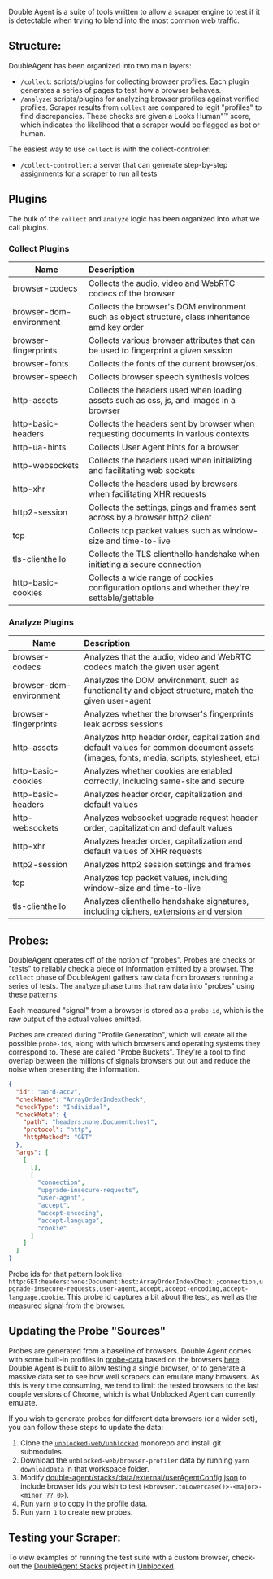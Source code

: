 Double Agent is a suite of tools written to allow a scraper engine to test if it is detectable when trying to blend into the most common web traffic.

## Structure:

DoubleAgent has been organized into two main layers:

- `/collect`: scripts/plugins for collecting browser profiles. Each plugin generates a series of pages to test how a browser behaves.
- `/analyze`: scripts/plugins for analyzing browser profiles against verified profiles. Scraper results from `collect` are compared to legit "profiles" to find discrepancies. These checks are given a Looks Human"&trade; score, which indicates the likelihood that a scraper would be flagged as bot or human.

The easiest way to use `collect` is with the collect-controller:

- `/collect-controller`: a server that can generate step-by-step assignments for a scraper to run all tests

## Plugins

The bulk of the `collect` and `analyze` logic has been organized into what we call plugins.

### Collect Plugins

| Name                    | Description                                                                                      |
| ----------------------- | :----------------------------------------------------------------------------------------------- |
| browser-codecs          | Collects the audio, video and WebRTC codecs of the browser                                       |
| browser-dom-environment | Collects the browser's DOM environment such as object structure, class inheritance amd key order |
| browser-fingerprints    | Collects various browser attributes that can be used to fingerprint a given session              |
| browser-fonts           | Collects the fonts of the current browser/os.                                                    |
| browser-speech          | Collects browser speech synthesis voices                                                         |
| http-assets             | Collects the headers used when loading assets such as css, js, and images in a browser           |
| http-basic-headers      | Collects the headers sent by browser when requesting documents in various contexts               |
| http-ua-hints           | Collects User Agent hints for a browser                                                          |
| http-websockets         | Collects the headers used when initializing and facilitating web sockets                         |
| http-xhr                | Collects the headers used by browsers when facilitating XHR requests                             |
| http2-session           | Collects the settings, pings and frames sent across by a browser http2 client                    |
| tcp                     | Collects tcp packet values such as window-size and time-to-live                                  |
| tls-clienthello         | Collects the TLS clienthello handshake when initiating a secure connection                       |
| http-basic-cookies      | Collects a wide range of cookies configuration options and whether they're settable/gettable     |

### Analyze Plugins

| Name                    | Description                                                                                                                               |
| ----------------------- | :---------------------------------------------------------------------------------------------------------------------------------------- |
| browser-codecs          | Analyzes that the audio, video and WebRTC codecs match the given user agent                                                               |
| browser-dom-environment | Analyzes the DOM environment, such as functionality and object structure, match the given user-agent                                      |
| browser-fingerprints    | Analyzes whether the browser's fingerprints leak across sessions                                                                          |
| http-assets             | Analyzes http header order, capitalization and default values for common document assets (images, fonts, media, scripts, stylesheet, etc) |
| http-basic-cookies      | Analyzes whether cookies are enabled correctly, including same-site and secure                                                            |
| http-basic-headers      | Analyzes header order, capitalization and default values                                                                                  |
| http-websockets         | Analyzes websocket upgrade request header order, capitalization and default values                                                        |
| http-xhr                | Analyzes header order, capitalization and default values of XHR requests                                                                  |
| http2-session           | Analyzes http2 session settings and frames                                                                                                |
| tcp                     | Analyzes tcp packet values, including window-size and time-to-live                                                                        |
| tls-clienthello         | Analyzes clienthello handshake signatures, including ciphers, extensions and version                                                      |

## Probes:

DoubleAgent operates off of the notion of "probes". Probes are checks or "tests" to reliably check a piece of information emitted by a browser. The `collect` phase of DoubleAgent gathers raw data from browsers running a series of tests. The `analyze` phase turns that raw data into "probes" using these patterns.

Each measured "signal" from a browser is stored as a `probe-id`, which is the raw output of the actual values emitted.

Probes are created during "Profile Generation", which will create all the possible `probe-ids`, along with which browsers and operating systems they correspond to. These are called "Probe Buckets". They're a tool to find overlap between the millions of signals browsers put out and reduce the noise when presenting the information.

```json
{
  "id": "aord-accv",
  "checkName": "ArrayOrderIndexCheck",
  "checkType": "Individual",
  "checkMeta": {
    "path": "headers:none:Document:host",
    "protocol": "http",
    "httpMethod": "GET"
  },
  "args": [
    [
      [],
      [
        "connection",
        "upgrade-insecure-requests",
        "user-agent",
        "accept",
        "accept-encoding",
        "accept-language",
        "cookie"
      ]
    ]
  ]
}
```

Probe ids for that pattern look like: `http:GET:headers:none:Document:host:ArrayOrderIndexCheck:;connection,upgrade-insecure-requests,user-agent,accept,accept-encoding,accept-language,cookie`. This probe id captures a bit about the test, as well as the measured signal from the browser.

## Updating the Probe "Sources"

Probes are generated from a baseline of browsers. Double Agent comes with some built-in profiles in [probe-data](./probe-data) based on the browsers [here](stacks/data/external/userAgentConfig.json). Double Agent is built to allow testing a single browser, or to generate a massive data set to see how well scrapers can emulate many browsers. As this is very time consuming, we tend to limit the tested browsers to the last couple versions of Chrome, which is what Unblocked Agent can currently emulate.

If you wish to generate probes for different data browsers (or a wider set), you can follow these steps to update the data:

1. Clone the [`unblocked-web/unblocked`](https://github.com/unblocked-web/unblocked) monorepo and install git submodules.
2. Download the `unblocked-web/browser-profiler` data by running `yarn downloadData` in that workspace folder.
3. Modify [double-agent/stacks/data/external/userAgentConfig.json](stacks/data/external/userAgentConfig.json) to include browser ids you wish to test (`<browser.toLowercase()>-<major>-<minor ?? 0>`).
4. Run `yarn 0` to copy in the profile data.
5. Run `yarn 1` to create new probes.

## Testing your Scraper:
To view examples of running the test suite with a custom browser, check-out the [DoubleAgent Stacks](https://github.com/unblocked-web/unblocked/double-agent-stacks) project in [Unblocked](https://github.com/unblocked-web/unblocked).
